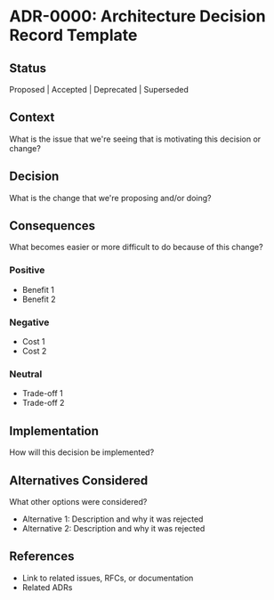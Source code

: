 # ADR-0000: Architecture Decision Record Template

## Status
Proposed | Accepted | Deprecated | Superseded

## Context
What is the issue that we're seeing that is motivating this decision or change?

## Decision
What is the change that we're proposing and/or doing?

## Consequences
What becomes easier or more difficult to do because of this change?

### Positive
- Benefit 1
- Benefit 2

### Negative
- Cost 1
- Cost 2

### Neutral
- Trade-off 1
- Trade-off 2

## Implementation
How will this decision be implemented?

## Alternatives Considered
What other options were considered?
- Alternative 1: Description and why it was rejected
- Alternative 2: Description and why it was rejected

## References
- Link to related issues, RFCs, or documentation
- Related ADRs